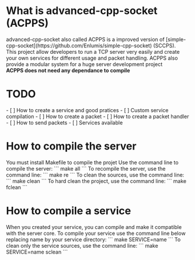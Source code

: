 <h1>What is advanced-cpp-socket (ACPPS)</h1>
advanced-cpp-socket also called ACPPS is a improved version of [simple-cpp-socket](https://github.com/Enlumis/simple-cpp-socket) (SCCPS).</br>
This project allow developers to run a TCP server very easily and create your own services for different usage and packet handling.
ACPPS also provide a modular system for a huge server development project</br>
<b>ACPPS does not need any dependance to compile</b>

<h1>TODO</h1>
- [ ] How to create a service and good pratices
- [ ] Custom service compilation
- [ ] How to create a packet
- [ ] How to create a packet handler
- [ ] How to send packets
- [ ] Services available

<h1>How to compile the server</h1>
You must install Makefile to compile the projet
Use the command line to compile the server:
```
make all
```
To recompile the server, use the command line:
```
make re
```
To clean the sources, use the command line:
```
make clean
```
To hard clean the project, use the command line:
```
make fclean
```
<h1>How to compile a service</h1>
When you created your service, you can compile and make it compatible with the server core.
To compile your service use the command line below replacing name by your service directory:
```
make SERVICE=name
```
To clean only the service sources, use the command line:
```
make SERVICE=name sclean
```
